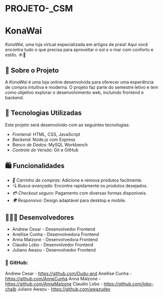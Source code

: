 # PROJETO-_CSM
# KonaWai
*KonaWai*, uma loja virtual especializada em artigos de praia! Aqui você encontra tudo o que precisa para aproveitar o sol e o mar com conforto e estilo. ☀️🌊

## 📌 Sobre o Projeto
A *KonaWai* é uma loja online desenvolvida para oferecer uma experiência de compra intuitiva e moderna. O projeto faz parte do semestre letivo e tem como objetivo explorar o desenvolvimento web, incluindo frontend e backend.

## 🚀 Tecnologias Utilizadas
Este projeto será desenvolvido com as seguintes tecnologias:
- *Frontend:* HTML, CSS, JavaScript
- *Backend:* Node.js com Express
- *Banco de Dados:* MySQL Workbench
- *Controle de Versão:* Git e GitHub

## 🛍️ Funcionalidades

- *🛒 Carrinho de compras:* Adicione e remova produtos facilmente.
- *🔍 Busca avançada:* Encontre rapidamente os produtos desejados.
- *💳 Checkout seguro:* Pagamento com diversas formas disponíveis.
- *🌍 Responsivo:* Design adaptável para desktop e mobile.


## 👩🏻‍💻 Desenvolvedores
- Andrew Cesar - Desenvolvedor Frontend
- Anellise Cunha - Desenvolvedora Frontend
- Anna Malzone - Desenvolvedora Frontend
- Claudio Lobo - Desenvolvedor Frontend
- Juliano Awazu - Desenvolvedor Frontend


### 🐙 GitHub: 
Andrew Cesar - https://github.com/Dudu-and
Anellise Cunha - https://github.com/AnneCunha
Anna Malzone - https://github.com/AnnaMalzone
Claudio Lobo - https://github.com/lobo-chaib
Juliano Awazu - https://github.com/awazudev
